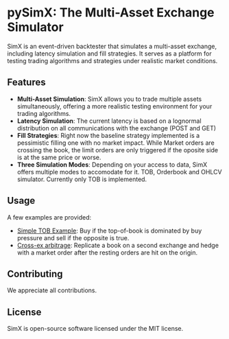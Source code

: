 # pySimX: The Multi-Asset Exchange Simulator
SimX is an event-driven backtester that simulates a multi-asset exchange, including latency simulation and fill strategies. It serves as a platform for testing trading algorithms and strategies under realistic market conditions.

## Features
- **Multi-Asset Simulation**: SimX allows you to trade multiple assets simultaneously, offering a more realistic testing environment for your trading algorithms.
- **Latency Simulation**: The current latency is based on a lognormal distribution on all communications with the exchange (POST and GET)
- **Fill Strategies**: Right now the baseline strategy implemented is a pessimistic filling one with no market impact. While Market orders are crossing the book, the limit orders are only triggered if the oposite side is at the same price or worse. 
- **Three Simulation Modes**: Depending on your access to data, SimX offers multiple modes to accomodate for it. TOB, Orderbook and OHLCV simulator. Currently only TOB is implemented.


## Usage
A few examples are provided: 
- [Simple TOB Example](https://github.com/jaNGOB/pySimX/blob/main/pySimX/examples/Simple%20TOB%20Example.ipynb): Buy if the top-of-book is dominated by buy pressure and sell if the opposite is true. 
- [Cross-ex arbitrage](https://github.com/jaNGOB/pySimX/blob/main/pySimX/examples/Cross%20Exchange%20Example.ipynb): Replicate a book on a second exchange and hedge with a market order after the resting orders are hit on the origin.

## Contributing
We appreciate all contributions.

## License
SimX is open-source software licensed under the MIT license.

